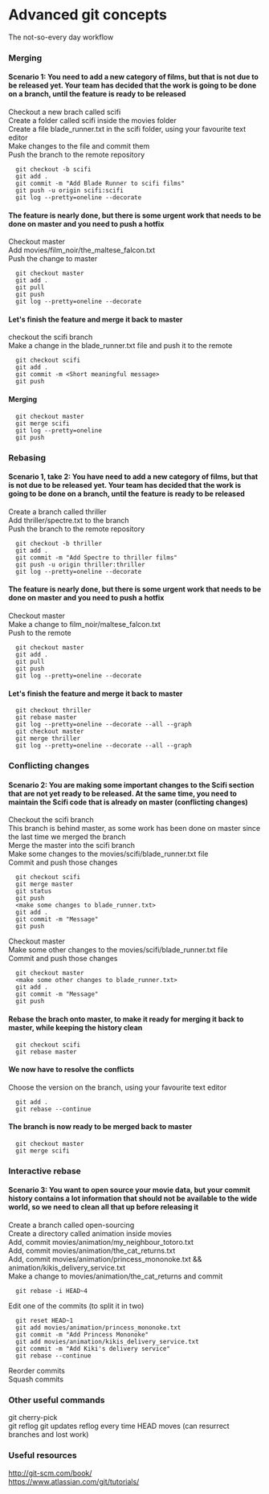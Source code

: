 # Advanced git concepts

The not-so-every day workflow

### Merging
#### Scenario 1: You need to add a new category of films, but that is not due to be released yet. Your team has decided that the work is going to be done on a branch, until the feature is ready to be released

Checkout a new brach called scifi  
Create a folder called scifi inside the movies folder  
Create a file blade_runner.txt in the scifi folder, using your favourite text editor  
Make changes to the file and commit them  
Push the branch to the remote repository  

```console
  git checkout -b scifi
  git add .
  git commit -m "Add Blade Runner to scifi films"
  git push -u origin scifi:scifi
  git log --pretty=oneline --decorate
```

#### The feature is nearly done, but there is some urgent work that needs to be done on master and you need to push a hotfix

Checkout master  
Add movies/film_noir/the_maltese_falcon.txt  
Push the change to master  

```console
  git checkout master
  git add .
  git pull
  git push
  git log --pretty=oneline --decorate
```

#### Let's finish the feature and merge it back to master

checkout the scifi branch  
Make a change in the blade_runner.txt file and push it to the remote  

```console
  git checkout scifi
  git add .
  git commit -m <Short meaningful message>
  git push
```

#### Merging

```console
  git checkout master
  git merge scifi
  git log --pretty=oneline
  git push
```

### Rebasing
#### Scenario 1, take 2: You have need to add a new category of films, but that is not due to be released yet. Your team has decided that the work is going to be done on a branch, until the feature is ready to be released

Create a branch called thriller  
Add thriller/spectre.txt to the branch  
Push the branch to the remote repository  

```console
  git checkout -b thriller
  git add .
  git commit -m "Add Spectre to thriller films"
  git push -u origin thriller:thriller
  git log --pretty=oneline --decorate
```

#### The feature is nearly done, but there is some urgent work that needs to be done on master and you need to push a hotfix

Checkout master  
Make a change to film_noir/maltese_falcon.txt  
Push to the remote  

```console
  git checkout master
  git add .
  git pull
  git push
  git log --pretty=oneline --decorate
```

#### Let's finish the feature and merge it back to master

```console
  git checkout thriller  
  git rebase master
  git log --pretty=oneline --decorate --all --graph
  git checkout master
  git merge thriller
  git log --pretty=oneline --decorate --all --graph
```

### Conflicting changes
#### Scenario 2: You are making some important changes to the Scifi section that are not yet ready to be released. At the same time, you need to maintain the Scifi code that is already on master (conflicting changes)

Checkout the scifi branch  
This branch is behind master, as some work has been done on master since the last time we merged the branch  
Merge the master into the scifi branch  
Make some changes to the movies/scifi/blade_runner.txt file  
Commit and push those changes  

```console
  git checkout scifi
  git merge master
  git status
  git push
  <make some changes to blade_runner.txt>
  git add .
  git commit -m "Message"
  git push
```

Checkout master  
Make some other changes to the movies/scifi/blade_runner.txt file  
Commit and push those changes  

```console
  git checkout master
  <make some other changes to blade_runner.txt>
  git add .
  git commit -m "Message"
  git push
```

#### Rebase the brach onto master, to make it ready for merging it back to master, while keeping the history clean

```console
  git checkout scifi
  git rebase master
```

#### We now have to resolve the conflicts

Choose the version on the branch, using your favourite text editor  

``` console
  git add .
  git rebase --continue
```

#### The branch is now ready to be merged back to master

``` console
  git checkout master
  git merge scifi
```

### Interactive rebase
#### Scenario 3: You want to open source your movie data, but your commit history contains a lot information that should not be available to the wide world, so we need to clean all that up before releasing it

Create a branch called open-sourcing  
Create a directory called animation inside movies  
Add, commit movies/animation/my_neighbour_totoro.txt  
Add, commit movies/animation/the_cat_returns.txt  
Add, commit movies/animation/princess_mononoke.txt && animation/kikis_delivery_service.txt  
Make a change to movies/animation/the_cat_returns and commit  

```console
  git rebase -i HEAD~4
```

Edit one of the commits (to split it in two)  

```console
  git reset HEAD~1
  git add movies/animation/princess_mononoke.txt
  git commit -m "Add Princess Mononoke"
  git add movies/animation/kikis_delivery_service.txt
  git commit -m "Add Kiki's delivery service"
  git rebase --continue
```
Reorder commits  
Squash commits  

### Other useful commands

git cherry-pick  
git reflog
  git updates reflog every time HEAD moves (can resurrect branches and lost work)    

### Useful resources

http://git-scm.com/book/  
https://www.atlassian.com/git/tutorials/  
